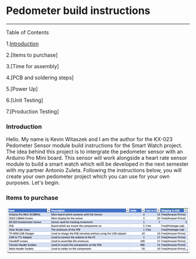 # Pedometer build instructions

---------------------------------------------

Table of Contents

1.[Introduction](https://github.com/kwitaszek/SmartWatch#introduction)

2.[Items to purchase]

3.[Time for assembly]

4.[PCB and soldering steps]

5.[Power Up]

6.[Unit Testing]

7.[Production Testing]

### Introduction

Hello. My name is Kevin Witaszek and I am the author for the KX-023 Pedometer Sensor module build instructions for the Smart Watch project. The idea behind this project is to intergrate the pedometer sensor with an Arduino Pro Mini board. This sensor will work alongside a heart rate sensor module to build a smart watch which will be developed in the next semester with my partner Antonio Zuleta. Following the instructions below, you will create your own pedometer project which you can use for your own purposes. Let's begin.

### Items to purchase 

![](https://github.com/kwitaszek/SmartWatch/blob/master/Images/Budget.png)




